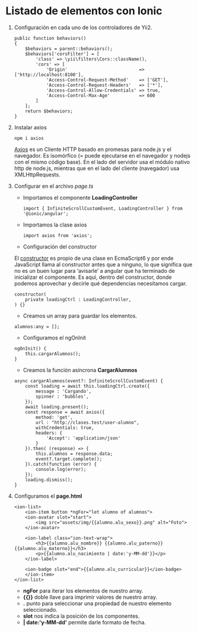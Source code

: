 # Listado de elementos con Ionic

1. Configuración en cada uno de los controladores de Yii2.

    ```
    public function behaviors()
    {
        $behaviors = parent::behaviors();
        $behaviors['corsFilter'] = [
            'class' => \yii\filters\Cors::className(),
            'cors' => [
                'Origin'                           => ['http://localhost:8100'],
                'Access-Control-Request-Method'    => ['GET'],
                'Access-Control-Request-Headers'   => ['*'],
                'Access-Control-Allow-Credentials' => true,
                'Access-Control-Max-Age'           => 600
            ]
        ];
        return $behaviors;
    }
    ```

2. Instalar axios 

    `npm i axios`

    [Axios](https://axios-http.com/es/) es un Cliente HTTP basado en promesas para node.js y el navegador. Es isomórfico (= puede ejecutarse en el navegador y nodejs con el mismo código base). En el lado del servidor usa el módulo nativo http de node.js, mientras que en el lado del cliente (navegador) usa XMLHttpRequests.

3. Configurar en el archivo *page.ts*
    * Importamos el componente **LoadingController**

        `import { InfiniteScrollCustomEvent, LoadingController } from '@ionic/angular';`
    
    * Importamos la clase axios

        `import axios from 'axios';`
    
    * Configuración del constructor

    El [constructor](https://medium.com/zurvin/cu%C3%A1l-es-la-diferencia-entre-ngoninit-y-constructor-en-angular-2f7ce3d986b7) es propio de una clase en EcmaScript6 y por ende JavaScript llama al constructor antes que a ninguno, lo que significa que no es un buen lugar para ‘avisarle’ a angular que ha terminado de inicializar el componente. Es aquí, dentro del constructor, donde podemos aprovechar y decirle qué dependencias necesitamos cargar.
    
    ```
    constructor(
        private loadingCtrl : LoadingController,
    ) {}
    ```

    * Creamos un array para guardar los elementos.
    
    ```
    alumnos:any = [];
    ```
    * Configuramos el ngOnInit

    ```
    ngOnInit() {
        this.cargarAlumnos();
    }
    ```

    * Creamos la función asíncrona **CargarAlumnos**

    ```
    async cargarAlumnos(event?: InfiniteScrollCustomEvent) {
        const loading = await this.loadingCtrl.create({
            message : 'Cargando',
            spinner : 'bubbles',
        });
        await loading.present();
        const response = await axios({
            method: 'get',
            url : "http://clases.test/user-alumno",
            withCredentials: true,
            headers: {
                'Accept': 'application/json'
            }
        }).then( (response) => {
            this.alumnos = response.data;
            event?.target.complete();
        }).catch(function (error) {
            console.log(error);     
        });
        loading.dismiss();
    }
    ```
4. Configuramos el **page.html**

    ```
    <ion-list>
        <ion-item button *ngFor="let alumno of alumnos">
        <ion-avatar slot="start">
            <img src="assets/img/{{alumno.alu_sexo}}.png" alt="Foto">
        </ion-avatar>

        <ion-label class="ion-text-wrap">
            <h3>{{alumno.alu_nombre}} {{alumno.alu_paterno}}  {{alumno.alu_materno}}</h3>
            <p>{{alumno.alu_nacimiento | date:'y-MM-dd'}}</p>
        </ion-label>

        <ion-badge slot="end">{{alumno.alu_curricular}}</ion-badge>
        </ion-item>
    </ion-list>
    ```

    * **ngFor** para iterar los elementos de nuestro array.
    * **{{}}** doble llave para imprimir valores de nuestro array.
    * **.** punto para seleccionar una propiedad de nuestro elemento seleccionado.
    * **slot** nos indica la posición de los componentes.
    * **| date:'y-MM-dd'** permite darle formato de fecha.

